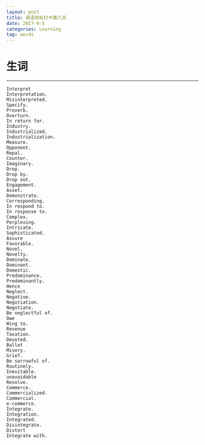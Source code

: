 ```yaml
---
layout: post
title: 英语目标打卡第八天
date: 2017-9-5
categories: Learning
tag: words
---
```


# 生词

----------------------------------
    Interpret
    Interpretation.
    Misinterpreted.
    Specify.
    Proverb.
    Overturn.
    In return for.
    Industry.
    Industrialized.
    Industrialization.
    Measure.
    Opponent.
    Repal.
    Counter.
    Imaginary.
    Drop.
    Drop by.
    Drop out.
    Engagement.
    Asset.
    Demonstrate.
    Corresponding.
    In respond to.
    In response to.
    Complex.
    Perplexing.
    Intricate.
    Sophisticated.
    Assure
    Favorable.
    Novel.
    Novelty.
    Dominate.
    Dominant.
    Domestic.
    Predominance.
    Predominantly.
    Hence
    Neglect.
    Negative.
    Negotiation.
    Negotiate.
    Be neglectful of.
    Owe
    Wing to.
    Revenue
    Taxation.
    Devoted.
    Ballot
    Misery.
    Grief.
    Be sorrowful of.
    Routinely.
    Inevitable.
    unavoidable
    Resolve.
    Commerce.
    Commercialized.
    Commercial.
    e-commerce.
    Integrate.
    Integration.
    Integrated.
    Disintegrate.
    Distort
    Integrate with.
